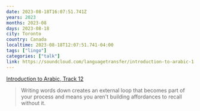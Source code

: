 ```yaml
---
date: 2023-08-18T16:07:51.741Z
years: 2023
months: 2023-08
days: 2023-08-18
city: Toronto
country: Canada
localtime: 2023-08-18T12:07:51.741-04:00
tags: ["lingo"]
categories: ["talk"]
link: https://soundcloud.com/languagetransfer/introduction-to-arabic-1
---
```

[Introduction to Arabic, Track 12](https://soundcloud.com/languagetransfer/introduction-to-arabic-1)

> Writing words down creates an external loop that becomes part of your process and means you aren't building affordances to recall without it.
